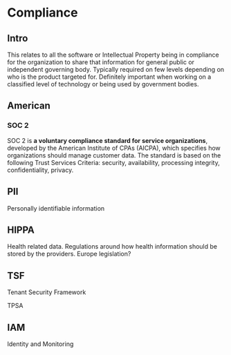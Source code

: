 # Compliance

## Intro

This relates to all the software or Intellectual Property being in compliance for the organization to share that information for general public or independent governing body. Typically required on few levels depending on who is the product targeted for. Definitely important when working on a classified level of technology or being used by government bodies.



## American


### SOC 2

SOC 2 is **a voluntary compliance standard for service organizations**, developed by the American Institute of CPAs (AICPA), which specifies how organizations should manage customer data. The standard is based on the following Trust Services Criteria: security, availability, processing integrity, confidentiality, privacy.


## PII

Personally identifiable information


## HIPPA 

Health related data. Regulations around how health information should be stored by the providers. 
Europe legislation?


## TSF

Tenant Security Framework

TPSA

## IAM

Identity and Monitoring
